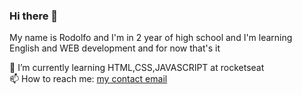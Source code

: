 ### Hi there 👋
My name is Rodolfo and I'm in 2 year of high school and I'm learning English and WEB development and for now that's it

🎒 I’m currently learning HTML,CSS,JAVASCRIPT at rocketseat
<br>
📫 How to reach me: <a href="mailto:rodolfonvjr081@gmail.com">my contact email</a> 
